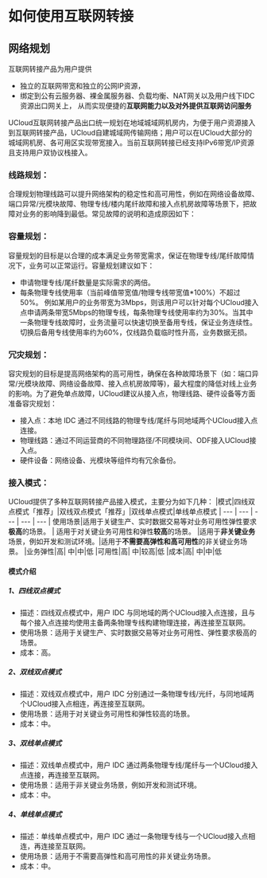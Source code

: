 # 如何使用互联网转接

## 网络规划
互联网转接产品为用户提供
- 独立的互联网带宽和独立的公网IP资源，
- 绑定到公有云服务器、裸金属服务器、负载均衡、NAT网关以及用户线下IDC资源出口网关上，
从而实现便捷的**互联网能力以及对外提供互联网访问服务**

UCloud互联网转接产品出口统一规划在地域城域网机房内，为便于用户资源接入到互联网转接产品，UCloud自建城域网传输网络；用户可以在UCloud大部分的城域网机房、各可用区实现带宽接入。当前互联网转接已经支持IPv6带宽/IP资源且支持用户双协议栈接入。

### 线路规划：
合理规划物理线路可以提升网络架构的稳定性和高可用性，例如在网络设备故障、端口异常/光模块故障、物理专线/楼内尾纤故障和接入点机房故障等场景下，把故障对业务的影响降到最低。常见故障的说明和造成原因如下：

### 容量规划：
容量规划的目标是以合理的成本满足业务带宽需求，保证在物理专线/尾纤故障情况下，业务可以正常运行。容量规划建议如下：
- 申请物理专线/尾纤数量是实际需求的两倍。
- 每条物理专线使用率（当前峰值带宽值/物理专线带宽值*100%）不超过 50%。
例如某用户的业务带宽为3Mbps，则该用户可以针对每个UCloud接入点申请两条带宽5Mbps的物理专线，每条物理专线使用率约为30%。当其中一条物理专线故障时，业务流量可以快速切换至备用专线，保证业务连续性。切换后备用专线使用率约为60%，仅线路负载临时性升高，业务数据无损。

### 冗灾规划：
容灾规划的目标是提高网络架构的高可用性，确保在各种故障场景下（如：端口异常/光模块故障、网络设备故障、接入点机房故障等)，最大程度的降低对线上业务的影响。为了避免单点故障，UCloud建议从接入点，物理线路、硬件设备等方面准备容灾规划：
- 接入点：本地 IDC 通过不同线路的物理专线/尾纤与同地域两个UCloud接入点连接。
- 物理线路：通过不同运营商的不同物理路径/不同模块间、ODF接入UCloud接入点。
- 硬件设备：网络设备、光模块等组件均有冗余备份。


### 接入模式：
UCloud提供了多种互联网转接产品接入模式，主要分为如下几种：
|模式|四线双点模式「推荐」|双线双点模式「推荐」|双线单点模式|单线单点模式
| --- | --- | --- | --- | --- 
| 使用场景|适用于关键生产、实时数据交易等对业务可用性弹性要求**极高**的场景。 | 适用于对关键业务可用性和弹性**较高**的场景。 |适用于**非关键业务**场景，例如开发和测试环境。|适用于**不需要高弹性和高可用性**的非关键业务场景。
|业务弹性|高| 中|中|低
|可用性|高| 中|较高|低
|成本|高| 中|中|低
#### 模式介绍
##### 1、四线双点模式
- 描述：四线双点模式中，用户 IDC 与同地域的两个UCloud接入点连接，且与每个接入点连接均使用主备两条物理专线构建物理连接，再连接至互联网。
- 使用场景：适用于关键生产、实时数据交易等对业务可用性、弹性要求极高的场景。
- 成本：高。

##### 2、双线双点模式
- 描述：双线双点模式中，用户 IDC 分别通过一条物理专线/光纤，与同地域两个UCloud接入点相连，再连接至互联网。
- 使用场景：适用于对关键业务可用性和弹性较高的场景。
- 成本：中。

##### 3、双线单点模式
- 描述：双线单点模式中，用户 IDC 通过两条物理专线/尾纤与一个UCloud接入点连接，再连接至互联网。
- 使用场景：适用于非关键业务场景，例如开发和测试环境。
- 成本：中。

##### 4、单线单点模式
- 描述：单线单点模式中，用户 IDC 通过一条物理专线与一个UCloud接入点相连，再连接至互联网。
- 使用场景：适用于不需要高弹性和高可用性的非关键业务场景。
- 成本：中。

